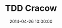---
title: TDD Cracow
type: tdd
location: Cracow

date: 2014-04-26 10:00:00

layout: workshop

thumbnail_path: resources/tdd_krakow/1-mini.jpg

images:
  - resources/tdd_krakow/1.jpg
  - resources/tdd_krakow/2.jpg
  - resources/tdd_krakow/3.jpg
  - resources/tdd_krakow/4.jpg
  - resources/tdd_krakow/5.jpg
  - resources/tdd_krakow/6.jpg

---